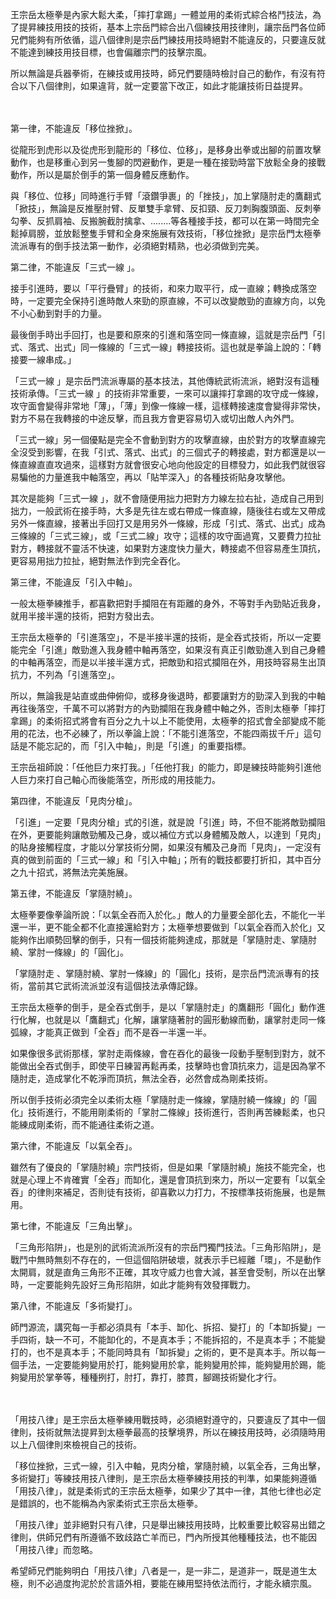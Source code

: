 

王宗岳太極拳是內家大鬆大柔，「摔打拿踢」一體並用的柔術式綜合格鬥技法，為了提昇練技用技的技術，基本上宗岳門綜合出八個練技用技律則，讓宗岳門各位師兄們能夠有所依循，這八個律則是宗岳門練技用技時絕對不能違反的，只要違反就不能達到練技用技目標，也會偏離宗門的技擊宗風。

所以無論是兵器拳術，在練技或用技時，師兄們要隨時檢討自己的動作，有沒有符合以下八個律則，如果違背，就一定要當下改正，如此才能讓技術日益提昇。

　

第一律，不能違反「移位挫掀」。

從龍形到虎形以及從虎形到龍形的「移位、位移」，是移身出拳或出腳的前置攻擊動作，也是移重心到另一隻腳的閃避動作，更是一種在接勁時當下放鬆全身的接戰動作，所以是屬於倒手的第一個身體反應動作。

與「移位、位移」同時進行手臂「滾鑽爭裹」的「挫技」，加上掌隨肘走的鷹翻式「掀技」，無論是反推壓肘臂、反單雙手拿臂、反扣頸、反刀刺胸腹頭面、反刺拳勾拳、反抓肩袖、反搬腕截肘擒拿、........等各種接手技，都可以在第一時間完全鬆掉肩膀，並放鬆整隻手臂和全身來施展有效技術，「移位挫掀」是宗岳門太極拳流派專有的倒手技法第一動作，必須絕對精熟，也必須做到完美。

第二律，不能違反「三式一線 」。

接手引進時，要以「平行疊臂」的技術，和來力取平行，成一直線；轉換成落空時，一定要完全保持引進時敵人來勁的原直線，不可以改變敵勁的直線方向，以免不小心動到對手的力量。

最後倒手時出手回打，也是要和原來的引進和落空同一條直線，這就是宗岳門「引式、落式、出式」同一條線的「三式一線」轉接技術。這也就是拳論上說的：「轉接要一線串成。」

「三式一線 」是宗岳門流派專屬的基本技法，其他傳統武術流派，絕對沒有這種技術承傳。「三式一線 」的技術非常重要，一來可以讓摔打拿踢的攻守成一條線，攻守面會變得非常地「薄」，「薄」到像一條線一樣，這樣轉接速度會變得非常快，對方不易在我轉接的中途反擊，而且我方會更容易切入或切出敵人內外門。

「三式一線」另一個優點是完全不會動到對方的攻擊直線，由於對方的攻擊直線完全沒受到影響，在我「引式、落式、出式」的三個式子的轉接處，對方都還是以一條直線直直攻過來，這樣對方就會很安心地向他設定的目標發力，如此我們就很容易騙他的力量進我中軸落空，再以「貼竿深入」的各種技術貼身攻擊他。

其次是能夠「三式一線 」，就不會隨便用拙力把對方力線左拉右扯，造成自己用到拙力，一般武術在接手時，大多是先往左或右帶成一條直線，隨後往右或左又帶成另外一條直線，接著出手回打又是用另外一條線，形成「引式、落式、出式」成為三條線的「三式三線」，或「三式二線」攻守；這樣的攻守面過寬，又要費力拉扯對方，轉接就不靈活不快速，如果對方速度快力量大，轉接處不但容易產生頂抗，更容易用拙力拉扯，絕對無法作到完全吞化。

第三律，不能違反「引入中軸」。

一般太極拳練推手，都喜歡把對手攔阻在有距離的身外，不等對手內勁貼近我身，就用半接半還的技術，把對方發出去。

王宗岳太極拳的「引進落空」，不是半接半還的技術，是全吞式技術，所以一定要能完全「引進」敵勁進入我身體中軸再落空，如果沒有真正引敵勁進入到自己身體的中軸再落空，而是以半接半還方式，把敵勁和招式攔阻在外，用技時容易生出頂抗力，不列為「引進落空」。

所以，無論我是站直或曲伸俯仰，或移身後退時，都要讓對方的勁深入到我的中軸再往後落空，千萬不可以將對方的內勁攔阻在我身體中軸之外，否則太極拳「摔打拿踢」的柔術招式將會有百分之九十以上不能使用，太極拳的招式會全部變成不能用的花法，也不必練了，所以拳論上說：「不能引進落空，不能四兩拔千斤」這句話是不能忘記的，而「引入中軸」，則是「引進」的重要指標。

王宗岳祖師說：「任他巨力來打我。」「任他打我」的能力，即是練技時能夠引進他人巨力來打自己軸心而後能落空，所形成的用技能力。

第四律，不能違反「見肉分槍」。

「引進」一定要「見肉分槍」式的引進，就是說「引進」時，不但不能將敵勁攔阻在外，更要能夠讓敵勁觸及己身，或以補位方式以身體觸及敵人，以達到「見肉」的貼身接觸程度，才能以分掌技術分開，如果沒有觸及己身而「見肉」，一定沒有真的做到前面的「三式一線」和「引入中軸」；所有的戰技都要打折扣，其中百分之九十招式，將無法完美施展。

第五律，不能違反「掌隨肘繞」。

太極拳要像拳論所說：「以氣全吞而入於化。」敵人的力量要全部化去，不能化一半還一半，更不能全都不化直接還給對方；太極拳想要做到「以氣全吞而入於化」又能夠作出順勢回擊的倒手，只有一個技術能夠達成，那就是「掌隨肘走、掌隨肘繞、掌肘一條線」的「圓化」。

「掌隨肘走 、掌隨肘繞、掌肘一條線」的「圓化」技術，是宗岳門流派專有的技術，當前其它武術流派並沒有這個技法承傳記錄。

王宗岳太極拳的倒手，是全吞式倒手，是以「掌隨肘走」的鷹翻形「圓化」動作進行化解，也就是以「鷹翻式」化解，讓掌隨著肘的圓形動線而動，讓掌肘走同一條弧線，才能真正做到「全吞」而不是吞一半還一半。

如果像很多武術那樣，掌肘走兩條線，會在吞化的最後一段動手壓制到對方，就不能做出全吞式倒手，即使平日練習再鬆再柔，技擊時也會頂抗來力，這是因為掌不隨肘走，造成掌化不乾淨而頂抗，無法全吞，必然會成為剛柔技術。

所以倒手技術必須完全以柔術太極「掌隨肘走一條線，掌隨肘繞一條線」的「圓化」技術進行，不能用剛柔術的「掌肘二條線」技術進行，否則再苦練鬆柔，也只能練成剛柔術，而不能通往柔術之道。

第六律，不能違反「以氣全吞」。

雖然有了優良的「掌隨肘繞」宗門技術，但是如果「掌隨肘繞」施技不能完全，也就是心理上不肯確實「全吞」而缷化，還是會頂抗到來力，所以一定要有「以氣全吞」的律則來補足，否則徒有技術，卻喜歡以力打力，不按標準技術施展，也是無用。

第七律，不能違反「三角出擊」。

「三角形陷阱」，也是別的武術流派所沒有的宗岳門獨門技法。「三角形陷阱」，是戰鬥中無時無刻不存在的，一但這個陷阱破壞，就表示手已經離「環」，不是動作太開肩，就是直角三角形不正確，其攻守威力也會大減，甚至會受制，所以在出擊時，一定要能夠先設好三角形陷阱，如此才能夠有效發揮戰力。

第八律，不能違反「多術變打」。

師門源流，講究每一手都必須具有「本手、缷化、拆招、變打」的「本缷拆變」一手四術，缺一不可，不能缷化的，不是真本手；不能拆招的，不是真本手；不能變打的，也不是真本手；不能同時具有「缷拆變」之術的，更不是真本手。所以每一個手法，一定要能夠變用於打，能夠變用於拿，能夠變用於摔，能夠變用於踢，能夠變用於掌拳等，種種挒打，肘打，靠打，膝貫，腳踢技術變化才行。

　

「用技八律」是王宗岳太極拳練用戰技時，必須絕對遵守的，只要違反了其中一個律則，技術就無法提昇到太極拳最高的技擊境界，所以在練技用技時，必須隨時用以上八個律則來檢視自己的技術。

「移位挫掀，三式一線，引入中軸，見肉分槍，掌隨肘繞，以氣全呑，三角出擊，多術變打」等練技用技八律則，是王宗岳太極拳練技用技的判準，如果能夠遵循「用技八律」，就是柔術式的王宗岳太極拳，如果少了其中一律，其他七律也必定是錯誤的，也不能稱為內家柔術式王宗岳太極拳。

「用技八律」並非絕對只有八律，只是舉出練技用技時，比較重要比較容易出錯之律則，供師兄們有所遵循不致歧路亡羊而已，門內所授其他種種技法，也不能因「用技八律」而忽略。

希望師兄們能夠明白「用技八律」八者是一，是一非二，是道非一，既是道生太極，則不必過度拘泥於於言語外相，要能在練用堅持依法而行，才能永續宗風。